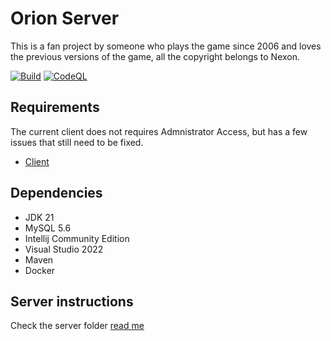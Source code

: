 # Orion Server

This is a fan project by someone who plays the game since 2006 and loves the previous versions of the game, all the copyright belongs to Nexon.

[![Build](https://github.com/MapleStoryA/orion-server/actions/workflows/build.yml/badge.svg)](https://github.com/MapleStoryA/orion-server/actions/workflows/build.yml)
[![CodeQL](https://github.com/MapleStoryA/orion-server/actions/workflows/codeql.yml/badge.svg)](https://github.com/MapleStoryA/orion-server/actions/workflows/codeql.yml)

## Requirements
The current client does not requires Admnistrator Access, but has a few issues that still need to be fixed. 
- [Client](https://mega.nz/file/MmNkRSQL#RWDW8FIbH7ocTkBDY8MXdw4cCbSjWELMqouC9tmG1z0)

## Dependencies
- JDK 21
- MySQL 5.6
- Intellij Community Edition
- Visual Studio 2022
- Maven
- Docker

## Server instructions
Check the server folder [read me](server/README.md)


